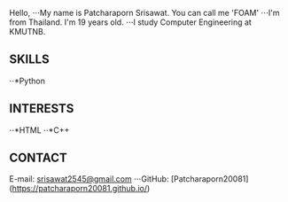 Hello,
⋅⋅⋅My name is Patcharaporn Srisawat. You can call me 'FOAM'
⋅⋅⋅I'm from Thailand. I'm 19 years old.
⋅⋅⋅I study Computer Engineering at KMUTNB.

## SKILLS
⋅⋅*Python

## INTERESTS
⋅⋅*HTML
⋅⋅*C++

## CONTACT
E-mail: srisawat2545@gmail.com
⋅⋅⋅GitHub: [Patcharaporn20081] (https://patcharaporn20081.github.io/)
